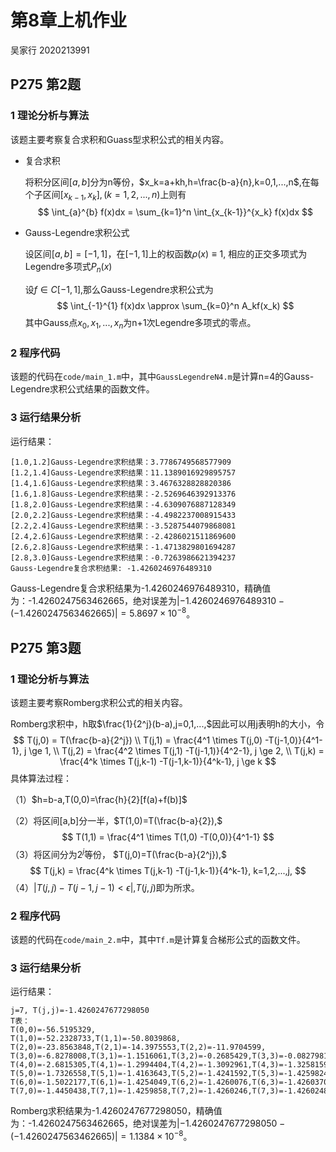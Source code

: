 # 第8章上机作业

吴家行 2020213991

## P275 第2题

### 1 理论分析与算法

该题主要考察复合求积和Guass型求积公式的相关内容。

- 复合求积

  将积分区间$[a,b]$分为n等份，$x_k=a+kh,h=\frac{b-a}{n},k=0,1,...,n$,在每个子区间$[x_{k-1},x_k],(k=1,2,...,n)$上则有
  $$
  \int_{a}^{b} f(x)dx = \sum_{k=1}^n \int_{x_{k-1}}^{x_k} f(x)dx
  $$

- Gauss-Legendre求积公式

  设区间$[a,b]=[-1,1]$，在$[-1,1]$上的权函数$\rho(x) \equiv 1$, 相应的正交多项式为Legendre多项式$P_n(x)$

  设$f \in C[-1,1]$,那么Gauss-Legendre求积公式为
  $$
  \int_{-1}^{1} f(x)dx \approx \sum_{k=0}^n A_kf(x_k)
  $$
  其中Gauss点$x_0,x_1,...,x_n$为n+1次Legendre多项式的零点。


### 2 程序代码

该题的代码在`code/main_1.m`中，其中`GaussLegendreN4.m`是计算n=4的Gauss-Legendre求积公式结果的函数文件。

### 3 运行结果分析

运行结果：

```
[1.0,1.2]Gauss-Legendre求积结果：3.7786749568577909
[1.2,1.4]Gauss-Legendre求积结果：11.1389016929895757
[1.4,1.6]Gauss-Legendre求积结果：3.4676328828820386
[1.6,1.8]Gauss-Legendre求积结果：-2.5269646392913376
[1.8,2.0]Gauss-Legendre求积结果：-4.6309076887128349
[2.0,2.2]Gauss-Legendre求积结果：-4.4982237008915433
[2.2,2.4]Gauss-Legendre求积结果：-3.5287544079868081
[2.4,2.6]Gauss-Legendre求积结果：-2.4286021511869600
[2.6,2.8]Gauss-Legendre求积结果：-1.4713829801694287
[2.8,3.0]Gauss-Legendre求积结果：-0.7263986621394237
Gauss-Legendre复合求积结果: -1.4260246976489310
```

Gauss-Legendre复合求积结果为-1.4260246976489310，精确值为：-1.4260247563462665，绝对误差为$|-1.4260246976489310-(-1.4260247563462665)|=5.8697\times10^{-8}$。

## P275 第3题

### 1 理论分析与算法

该题主要考察Romberg求积公式的相关内容。

Romberg求积中，h取$\frac{1}{2^j}(b-a),j=0,1,...,$因此可以用j表明h的大小，令
$$
T(j,0) = T(\frac{b-a}{2^j}) \\
T(j,1) = \frac{4^1 \times T(j,0) -T(j-1,0)}{4^1-1}, j \ge 1,  \\
T(j,2) = \frac{4^2 \times T(j,1) -T(j-1,1)}{4^2-1}, j \ge 2, \\
T(j,k) = \frac{4^k \times T(j,k-1) -T(j-1,k-1)}{4^k-1}, j \ge k
$$
具体算法过程：

（1）$h=b-a,T(0,0)=\frac{h}{2}[f(a)+f(b)]$

（2）将区间[a,b]分一半，$T(1,0)=T(\frac{b-a}{2}),$
$$
T(1,1) = \frac{4^1 \times T(1,0) -T(0,0)}{4^1-1}
$$
（3）将区间分为$2^j$等份， $T(j,0)=T(\frac{b-a}{2^j}),$
$$
T(j,k) = \frac{4^k \times T(j,k-1) -T(j-1,k-1)}{4^k-1}, k=1,2,...,j,
$$
（4）$|T(j,j)-T(j-1,j-1) < \epsilon|$,$T(j,j)$即为所求。

### 2 程序代码

该题的代码在`code/main_2.m`中，其中`Tf.m`是计算复合梯形公式的函数文件。

### 3 运行结果分析

运行结果：

```
j=7, T(j,j)=-1.4260247677298050
T表：
T(0,0)=-56.5195329,
T(1,0)=-52.2328733,T(1,1)=-50.8039868,
T(2,0)=-23.8563848,T(2,1)=-14.3975553,T(2,2)=-11.9704599,
T(3,0)=-6.8278008,T(3,1)=-1.1516061,T(3,2)=-0.2685429,T(3,3)=-0.0827981,
T(4,0)=-2.6815305,T(4,1)=-1.2994404,T(4,2)=-1.3092961,T(4,3)=-1.3258159,T(4,4)=-1.3306905,
T(5,0)=-1.7326558,T(5,1)=-1.4163643,T(5,2)=-1.4241592,T(5,3)=-1.4259824,T(5,4)=-1.4263752,T(5,5)=-1.4264688,
T(6,0)=-1.5022177,T(6,1)=-1.4254049,T(6,2)=-1.4260076,T(6,3)=-1.4260370,T(6,4)=-1.4260372,T(6,5)=-1.4260369,T(6,6)=-1.4260367,
T(7,0)=-1.4450438,T(7,1)=-1.4259858,T(7,2)=-1.4260246,T(7,3)=-1.4260248,T(7,4)=-1.4260248,T(7,5)=-1.4260248,T(7,6)=-1.4260248,T(7,7)=-1.4260248,
```

Romberg求积结果为-1.4260247677298050，精确值为：-1.4260247563462665，绝对误差为$|-1.4260247677298050-(-1.4260247563462665)|=1.1384\times10^{-8}$。

